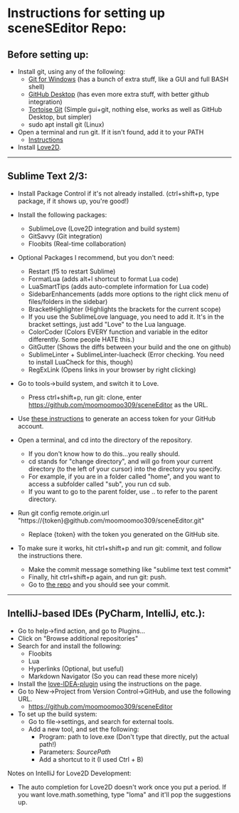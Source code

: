# Instructions for setting up sceneSEditor Repo:


## Before setting up:
* Install git, using any of the following:
  * [Git for Windows](https://git-for-windows.github.io/) (has a bunch of extra stuff, like a GUI and full BASH shell)
  * [GitHub Desktop](https://desktop.github.com/) (has even more extra stuff, with better github integration)
  * [Tortoise Git](https://tortoisegit.org/) (Simple gui+git, nothing else, works as well as GitHub Desktop, but simpler)
  * sudo apt install git (Linux)
* Open a terminal and run git. If it isn't found, add it to your PATH
  * [Instructions](https://www.kb.wisc.edu/cae/page.php?id=24500)
* Install [Love2D](https://love2d.org/).

---
## Sublime Text 2/3:
  * Install Package Control if it's not already installed. (ctrl+shift+p, type package, if it shows up, you're good!)
	
  * Install the following packages:
     * SublimeLove (Love2D integration and build system)
     * GitSavvy (Git integration)
     * Floobits (Real-time collaboration)
	
  * Optional Packages I recommend, but you don't need: 
     * Restart (f5 to restart Sublime)
     * FormatLua (adds alt+l shortcut to format Lua code)
     * LuaSmartTips (adds auto-complete information for Lua code)
     * SidebarEnhancements (adds more options to the right click menu of files/folders in the sidebar)
     * BracketHighlighter (Highlights the brackets for the current scope)
      * If you use the SublimeLove language, you need to add it. It's in the bracket settings, just add "Love" to the Lua language.
     * ColorCoder (Colors EVERY function and variable in the editor differently. Some people HATE this.)
     * GitGutter (Shows the diffs between your build and the one on github)
     * SublimeLinter + SublimeLinter-luacheck (Error checking. You need to install LuaCheck for this, though)
     * RegExLink (Opens links in your browser by right clicking)


	
  * Go to tools->build system, and switch it to Love.
	  * Press ctrl+shift+p, run git: clone, enter https://github.com/moomoomoo309/sceneEditor as the URL.
	
  * Use [these instructions](https://help.github.com/articles/creating-an-access-token-for-command-line-use/) to generate an access token for your GitHub account.
	
  * Open a terminal, and cd into the directory of the repository.
     * If you don't know how to do this...you really should.
     * cd stands for "change directory", and will go from your current directory (to the left of your cursor) into the directory you specify.
     * For example, if you are in a folder called "home", and you want to access a subfolder called "sub", you run cd sub.
     * If you want to go to the parent folder, use .. to refer to the parent directory.
	
  * Run git config remote.origin.url "https://{token}@github.com/moomoomoo309/sceneEditor.git"
     * Replace {token} with the token you generated on the GitHub site.
	
  * To make sure it works, hit ctrl+shift+p and run git: commit, and follow the instructions there.
     * Make the commit message something like "sublime text test commit"
     * Finally, hit ctrl+shift+p again, and run git: push.
     * Go to [the repo](https://github.com/moomoomoo309/sceneEditor) and you should see your commit.

---
## IntelliJ-based IDEs (PyCharm, IntelliJ, etc.):
  * Go to help->find action, and go to Plugins...
  * Click on "Browse additional repositories"
  * Search for and install the following:
    * Floobits
    * Lua
    * Hyperlinks (Optional, but useful)
    * Markdown Navigator (So you can read these more nicely)
  * Install the [love-IDEA-plugin](https://github.com/rm-code/love-IDEA-plugin) using the instructions on the page.
  * Go to New->Project from Version Control->GitHub, and use the following URL.
     * https://github.com/moomoomoo309/sceneEditor
  * To set up the build system:
     * Go to file->settings, and search for external tools.
     * Add a new tool, and set the following:
       * Program: path to love.exe (Don't type that directly, put the actual path!)
       * Parameters: $SourcePath$
       * Add a shortcut to it (I used Ctrl + B)
     
  
Notes on IntelliJ for Love2D Development:
* The auto completion for Love2D doesn't work once you put a period. If you want love.math.something, type "loma" and it'll pop the suggestions up. 
		
